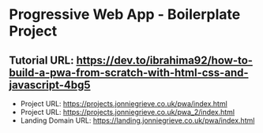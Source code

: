 # Progressive Web App - Boilerplate Project

## Tutorial URL:  https://dev.to/ibrahima92/how-to-build-a-pwa-from-scratch-with-html-css-and-javascript-4bg5

+ Project URL: https://projects.jonniegrieve.co.uk/pwa/index.html
+ Project URL: https://projects.jonniegrieve.co.uk/pwa_2/index.html
+ Landing Domain URL:  https://landing.jonniegrieve.co.uk/pwa/index.html